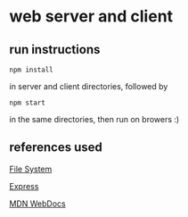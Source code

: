 # web server and client

## run instructions
`````
npm install
`````
in server and client directories, followed by
```
npm start
```
in the same directories, then run on browers :)

## references used

<!-- [Socket IO](https://socket.io/docs/ "Socket Io's Documentation") -->

[File System](https://nodejs.org/api/fs.html "File Systems's Documentation")

[Express](https://expressjs.com/en/5x/api.html "Express's Documentation")

[MDN WebDocs](https://developer.mozilla.org/en-US/docs/Web/API/Fetch_API/Using_Fetch "Fetch requests Documentation")
